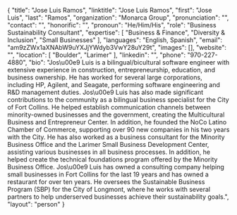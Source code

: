 {
  "title": "Jose Luis Ramos",
  "linktitle": "Jose Luis Ramos",
  "first": "Jose Luis",
  "last": "Ramos",
  "organization": "Monarca Group",
  "pronunciation": "",
  "contact": "",
  "honorific": "",
  "pronoun": "He/Him/His",
  "role": "Business Sustainability Consultant",
  "expertise": [
    "Business & Finance",
    "Diversity & Inclusion",
    "Small Businesses"
  ],
  "languages": "English, Spanish",
  "email": "am9zZWx1aXNAbW9uYXJjYWdyb3VwY28uY29t",
  "images": [],
  "website": "",
  "location": [
    "Boulder",
    "Larimer"
  ],
  "linkedin": "",
  "phone": "970-227-4880",
  "bio": "Jos\u00e9 Luis is a bilingual/bicultural software engineer with extensive experience in construction, entrepreneurship, education, and business ownership. He has worked for several large corporations, including HP, Agilent, and Seagate, performing software engineering and R&D management duties. Jos\u00e9 Luis has also made significant contributions to the community as a bilingual business specialist for the City of Fort Collins. He helped establish communication channels between minority-owned businesses and the government, creating the Multicultural Business and Entrepreneur Center. In addition, he founded the NoCo Latino Chamber of Commerce, supporting over 90 new companies in his two years with the City. He has also worked as a business consultant for the Minority Business Office and the Larimer Small Business Development Center, assisting various businesses in all business processes. In addition, he helped create the technical foundations program offered by the Minority Business Office. Jos\u00e9 Luis has owned a consulting company helping small businesses in Fort Collins for the last 19 years and has owned a restaurant for over ten years. He oversees the Sustainable Business Program (SBP) for the City of Longmont, where he works with several partners to help underserved businesses achieve their sustainability goals.",
  "layout": "person"
}